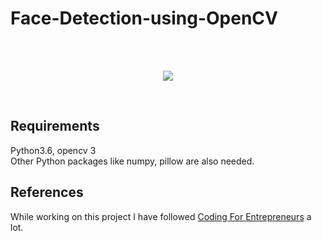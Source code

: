 # Face-Detection-using-OpenCV

<br><br>
<p align="center"> <img src="demo.gif"/> </p>
<br>

## Requirements

Python3.6, opencv 3<br>
Other Python packages like numpy, pillow are also needed.


## References

While working on this project I have followed [Coding For Entrepreneurs](https://github.com/codingforentrepreneurs) a lot.
